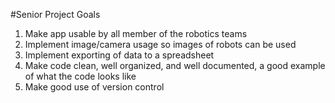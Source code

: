 #Senior Project Goals

1. Make app usable by all member of the robotics teams
2. Implement image/camera usage so images of robots can be used
3. Implement exporting of data to a spreadsheet
4. Make code clean, well organized, and well documented, a good example of what the code looks like
5. Make good use of version control 

